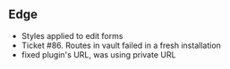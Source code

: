 Edge
----
* Styles applied to edit forms
* Ticket #86. Routes in vault failed in a fresh installation
* fixed plugin's URL, was using private URL 
